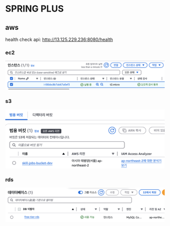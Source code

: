 # SPRING PLUS

## aws

health check api: http://13.125.229.236:8080/health

### ec2

![img](images/ec2.png)

### s3
![img](images/s3.png)

### rds
![img](images/rds.png)
